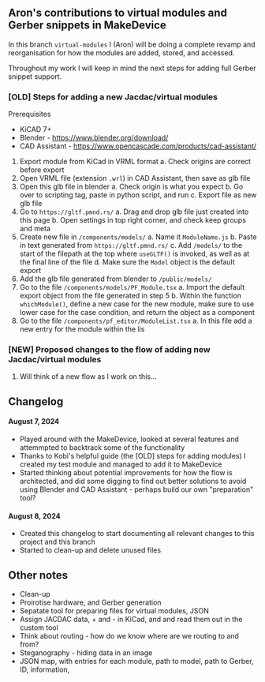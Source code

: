 ## Aron's contributions to virtual modules and Gerber snippets in MakeDevice

In this branch `virtual-modules` I (Aron) will be doing a complete revamp and reorganisation for how the modules are added, stored, and accessed.

Throughout my work I will keep in mind the next steps for adding full Gerber snippet support.

### [OLD] Steps for adding a new Jacdac/virtual modules

Prerequisites

- KiCAD 7+
- Blender - https://www.blender.org/download/
- CAD Assistant - https://www.opencascade.com/products/cad-assistant/

1. Export module from KiCad in VRML format
   a. Check origins are correct before export
2. Open VRML file (extension `.wrl`) in CAD Assistant, then save as glb file
3. Open this glb file in blender
   a. Check origin is what you expect
   b. Go over to scripting tag, paste in python script, and run
   c. Export file as new glb file
4. Go to `https://gltf.pmnd.rs/`
   a. Drag and drop glb file just created into this page
   b. Open settings in top right corner, and check keep groups and meta
5. Create new file in `/components/models/`
   a. Name it `ModuleName.js`
   b. Paste in text generated from `https://gltf.pmnd.rs/`
   c. Add `/models/` to the start of the filepath at the top where `useGLTF()` is invoked, as well as at the final line of the file
   d. Make sure the `Model` object is the default export
6. Add the glb file generated from blender to `/public/models/`
7. Go to the file `/components/models/PF_Module.tsx`
   a. Import the default export object from the file generated in step 5
   b. Within the function `whichModule()`, define a new case for the new module, make sure to use lower case for the case condition, and return the object as a
   component
8. Go to the file `/components/pf_editor/ModuleList.tsx`
   a. In this file add a new entry for the module within the lis

### [NEW] Proposed changes to the flow of adding new Jacdac/virtual modules

1. Will think of a new flow as I work on this...

## Changelog

#### August 7, 2024

- Played around with the MakeDevice, looked at several features and attemmpted to backtrack some of the functionality
- Thanks to Kobi's helpful guide (the [OLD] steps for adding modules) I created my test module and managed to add it to MakeDevice
- Started thinking about potential improvements for how the flow is architected, and did some digging to find out better solutions to avoid using Blender and CAD Assistant - perhaps build our own "preparation" tool?

#### August 8, 2024

- Created this changelog to start documenting all relevant changes to this project and this branch
- Started to clean-up and delete unused files

## Other notes

- Clean-up 
- Proirotise hardware, and Gerber generation 
- Sepatate tool for preparing files for virtual modules, JSON
- Assign JACDAC data, + and - in KiCad, and and read them out in the custom tool
- Think about routing - how do we know where are we routing to and from?
- Steganography - hiding data in an image
- JSON map, with entries for each module, path to model, path to Gerber, ID, information, 
